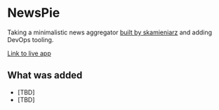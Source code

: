 # NewsPie #

Taking a minimalistic news aggregator [built by skamieniarz](https://github.com/skamieniarz/newspie) and adding DevOps tooling.

[Link to live app](https://skamieniarz.github.io/newspie/)

## What was added ##

- [TBD]
- [TBD]
